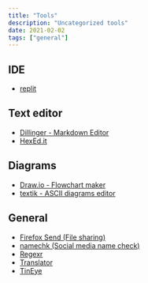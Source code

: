 ```yaml
---
title: "Tools"
description: "Uncategorized tools"
date: 2021-02-02
tags: ["general"]
---
```


<cc>

<div>

## IDE

- [replit](https://repl.it/)

</div>

<div>

## Text editor

- [Dillinger - Markdown Editor](https://dillinger.io/)
- [HexEd.it](https://hexed.it/)

</div>

<div>

## Diagrams

- [Draw.io - Flowchart maker](https://www.draw.io/)
- [textik - ASCII diagrams editor](https://textik.com/)

</div>

<div>

## General

- [Firefox Send (File sharing)](https://send.firefox.com/)
- [namechk (Social media name check)](https://namechk.com/)
- [Regexr](https://regexr.com/)
- [Translator](https://www.deepl.com/translator)
- [TinEye](https://tineye.com/)

</div>

</cc>
